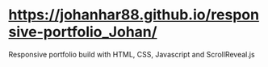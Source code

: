 # https://johanhar88.github.io/responsive-portfolio_Johan/
Responsive portfolio build with HTML, CSS, Javascript and ScrollReveal.js
